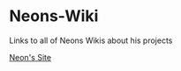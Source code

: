 # Neons-Wiki
Links to all of Neons Wikis about his projects

[Neon's Site](https://github.com/NeonBladeGit/Neons-Wiki/wiki/How-my-website-is-hosted-and-running-(neonblade.tk))
